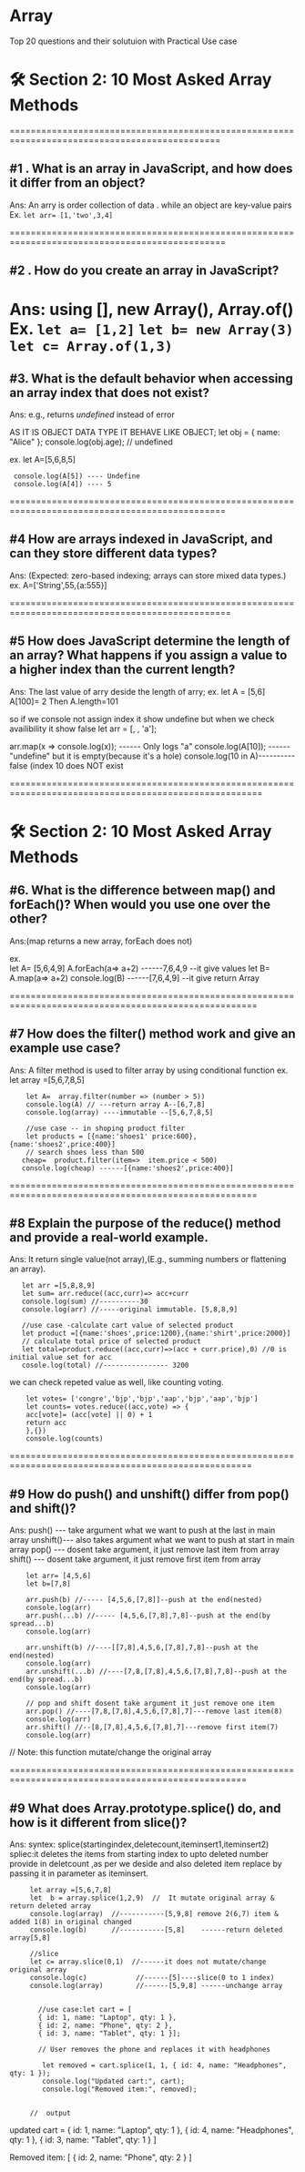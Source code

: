 # Array
Top 20 questions and their solutuion with Practical Use case
                   <h1>🛠️ Section 2: 10 Most Asked Array Methods</h1>

==============================================================================================
<h2> #1 . What is an array in JavaScript, and how does it differ from an object? </h2>

Ans: An arry is order collection of data . while an object are key-value pairs
Ex.  ```let arr= [1,'two',3,4]```

===============================================================================================
<h2> #2 . How do you create an array in JavaScript? </h2> 

Ans: using [], new Array(), Array.of()
Ex. ``` let a= [1,2] ```
``` let b= new Array(3) ```
``` let c= Array.of(1,3) ```
===============================================================================================
<h2> #3. What is the default behavior when accessing an array index that does not exist?</h2>

Ans: e.g., returns _undefined_ instead of error

AS IT IS OBJECT DATA TYPE IT BEHAVE LIKE OBJECT;
let obj = { name: "Alice" };
console.log(obj.age); // undefined

ex. let A=[5,6,8,5]

     console.log(A[5]) ---- Undefine
     console.log(A[4]) ---- 5
 ===============================================================================================    
<h2> #4 How are arrays indexed in JavaScript, and can they store different data types?</h2>

Ans: (Expected: zero-based indexing; arrays can store mixed data types.)
ex. A=['String',55,{a:555}]

================================================================================================
  
<h2> #5 How does JavaScript determine the length of an array? What happens if you assign a value to a higher index than the current length?</h2>

Ans: The last value of arry deside the length of arry;
      ex. let A = [5,6]
              A[100]= 2
              Then A.length=101

so if we console not assign index it show undefine but when we check availibility it show false
let arr = [, , 'a'];

arr.map(x => console.log(x)); ------ Only logs "a"
console.log(A[10]); ------ "undefine" but it is empty(because it's a hole)
console.log(10 in A)---------- false (index 10 does NOT exist

======================================================================================================
                  <h1>🛠️ Section 2: 10 Most Asked Array Methods</h1>

<h2> #6. What is the difference between map() and forEach()? When would you use one over the other?</h2>

Ans:(map returns a new array, forEach does not)

ex.  
              let A= [5,6,4,9]
              A.forEach(a=> a+2) ------7,6,4,9  --it give values
          let  B=  A.map(a=> a+2) 
          console.log(B)         ------[7,6,4,9] --it give return Array

          
=====================================================================================================
<h2> #7 How does the filter() method work and give an example use case?</h2>
Ans: A filter method is used to filter array by using conditional function
ex. let array =[5,6,7,8,5]

        let A=  array.filter(number => (number > 5))
        console.log(A) // ---return array A--[6,7,8]
        console.log(array) ----immutable --[5,6,7,8,5]

        //use case -- in shoping product filter
        let products = [{name:'shoes1' price:600},{name:'shoes2',price:400}]
        // search shoes less than 500
       cheap=  product.filter(item=>  item.price < 500)
       console.log(cheap) ------[{name:'shoes2',price:400}]
          
=====================================================================================================
<h2> #8 Explain the purpose of the reduce() method and provide a real-world example.</h2>

Ans: It return single value(not array),(E.g., summing numbers or flattening an array).
       
       let arr =[5,8,8,9]
       let sum= arr.reduce((acc,curr)=> acc+curr
       console.log(sum) //----------30
       console.log(arr) //-----original immutable. [5,8,8,9]

       //use case -calculate cart value of selected product
       let product =[{name:'shoes',price:1200},{name:'shirt',price:2000}]
       // calculate total price of selected product
       let total=product.reduce((acc,curr)=>(acc + curr.price),0) //0 is initial value set for acc
       cosole.log(total) //---------------- 3200

  we can check repeted value as well, like counting voting.

        let votes= ['congre','bjp','bjp','aap','bjp','aap','bjp']
        let counts= votes.reduce((acc,vote) => {
        acc[vote]= (acc[vote] || 0) + 1
        return acc
        },{})
        console.log(counts)
  ====================================================================================================
<h2> #9 How do push() and unshift() differ from pop() and shift()?</h2>
Ans: 
     push() --- take argument what we want to push at the last in main array
    unshift()--- also takes argument what we want to push at start in main array
    pop() --- dosent take argument, it just remove last item from array
    shift() --- dosent take argument, it just remove first item from array
 
        let arr= [4,5,6]
        let b=[7,8]
        
        arr.push(b) //----- [4,5,6,[7,8]]--push at the end(nested)
        console.log(arr)
        arr.push(...b) //----- [4,5,6,[7,8],7,8]--push at the end(by spread...b)
        console.log(arr)
        
        arr.unshift(b) //----[[7,8],4,5,6,[7,8],7,8]--push at the end(nested)
        console.log(arr)
        arr.unshift(...b) //----[7,8,[7,8],4,5,6,[7,8],7,8]--push at the end(by spread...b)
        console.log(arr)

        // pop and shift dosent take argument it just remove one item
        arr.pop() //----[7,8,[7,8],4,5,6,[7,8],7]---remove last item(8)
        console.log(arr)
        arr.shift() //--[8,[7,8],4,5,6,[7,8],7]---remove first item(7)
        console.log(arr)
    
              
 // Note: this function mutate/change the original array

 ===================================================================================================
 <h2> #9 What does Array.prototype.splice() do, and how is it different from slice()?</h2>
 Ans:  syntex: 
       splice(startingindex,deletecount,iteminsert1,iteminsert2)
            spliec:it deletes the items from starting index to upto deleted number provide in deletcount ,as per we deside 
       and also deleted item replace by passing it in parameter as iteminsert.

         let array =[5,6,7,8]
         let  b = array.splice(1,2,9)  //  It mutate original array & return deleted array
         console.log(array)  //-----------[5,9,8] remove 2(6,7) item & added 1(8) in original changed
         console.log(b)      //-----------[5,8]    ------return deleted array[5,8]

         //slice
         let c= array.slice(0,1)  //------it does not mutate/change original array
         console.log(c)            //------[5]----slice(0 to 1 index)
         console.log(array)        //------[5,9,8] ------unchange array


           //use case:let cart = [ 
           { id: 1, name: "Laptop", qty: 1 }, 
           { id: 2, name: "Phone", qty: 2 },
           { id: 3, name: "Tablet", qty: 1 }];
           
           // User removes the phone and replaces it with headphones

            let removed = cart.splice(1, 1, { id: 4, name: "Headphones", qty: 1 });
            console.log("Updated cart:", cart);
            console.log("Removed item:", removed);


         //  output
         
       
  updated cart = { id: 1, name: "Laptop", qty: 1 },
  { id: 4, name: "Headphones", qty: 1 },
  { id: 3, name: "Tablet", qty: 1 }
]

Removed item: [
     { id: 2, name: "Phone", qty: 2 }
]
           

       
       
        
        

        

  



        














